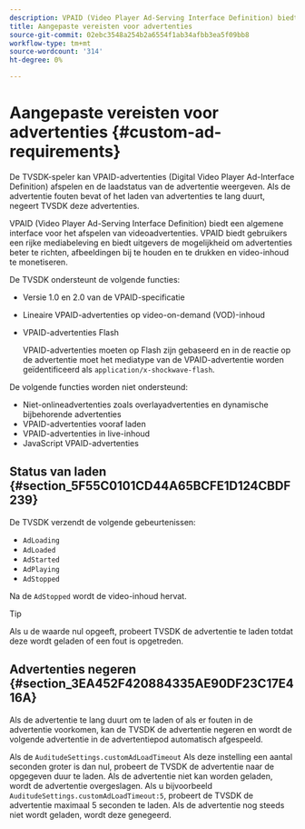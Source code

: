 ```yaml
---
description: VPAID (Video Player Ad-Serving Interface Definition) biedt een algemene interface voor het afspelen van videoadvertenties. VPAID biedt gebruikers een rijke mediabeleving en biedt uitgevers de mogelijkheid om advertenties beter te richten, afbeeldingen bij te houden en te drukken en video-inhoud te monetiseren.
title: Aangepaste vereisten voor advertenties
source-git-commit: 02ebc3548a254b2a6554f1ab34afbb3ea5f09bb8
workflow-type: tm+mt
source-wordcount: '314'
ht-degree: 0%

---
```


# Aangepaste vereisten voor advertenties {#custom-ad-requirements}

De TVSDK-speler kan VPAID-advertenties (Digital Video Player Ad-Interface Definition) afspelen en de laadstatus van de advertentie weergeven. Als de advertentie fouten bevat of het laden van advertenties te lang duurt, negeert TVSDK deze advertenties.

VPAID (Video Player Ad-Serving Interface Definition) biedt een algemene interface voor het afspelen van videoadvertenties. VPAID biedt gebruikers een rijke mediabeleving en biedt uitgevers de mogelijkheid om advertenties beter te richten, afbeeldingen bij te houden en te drukken en video-inhoud te monetiseren.

<!--<a id="section_9A358902CBC24999BA34206EE2029616"></a>-->

De TVSDK ondersteunt de volgende functies:

* Versie 1.0 en 2.0 van de VPAID-specificatie
* Lineaire VPAID-advertenties op video-on-demand (VOD)-inhoud
* VPAID-advertenties Flash

  VPAID-advertenties moeten op Flash zijn gebaseerd en in de reactie op de advertentie moet het mediatype van de VPAID-advertentie worden geïdentificeerd als `application/x-shockwave-flash`.

De volgende functies worden niet ondersteund:

* Niet-onlineadvertenties zoals overlayadvertenties en dynamische bijbehorende advertenties
* VPAID-advertenties vooraf laden
* VPAID-advertenties in live-inhoud
* JavaScript VPAID-advertenties

## Status van laden {#section_5F55C0101CD44A65BCFE1D124CBDF239}

De TVSDK verzendt de volgende gebeurtenissen:

* `AdLoading`
* `AdLoaded`
* `AdStarted`
* `AdPlaying`
* `AdStopped`

Na de `AdStopped` wordt de video-inhoud hervat.

>[!TIP]
>
>Als u de waarde nul opgeeft, probeert TVSDK de advertentie te laden totdat deze wordt geladen of een fout is opgetreden.

## Advertenties negeren {#section_3EA452F420884335AE90DF23C17E416A}

Als de advertentie te lang duurt om te laden of als er fouten in de advertentie voorkomen, kan de TVSDK de advertentie negeren en wordt de volgende advertentie in de advertentiepod automatisch afgespeeld.

Als de `AuditudeSettings.customAdLoadTimeout` Als deze instelling een aantal seconden groter is dan nul, probeert de TVSDK de advertentie naar de opgegeven duur te laden. Als de advertentie niet kan worden geladen, wordt de advertentie overgeslagen. Als u bijvoorbeeld `AuditudeSettings.customAdLoadTimeout:5`, probeert de TVSDK de advertentie maximaal 5 seconden te laden. Als de advertentie nog steeds niet wordt geladen, wordt deze genegeerd.
